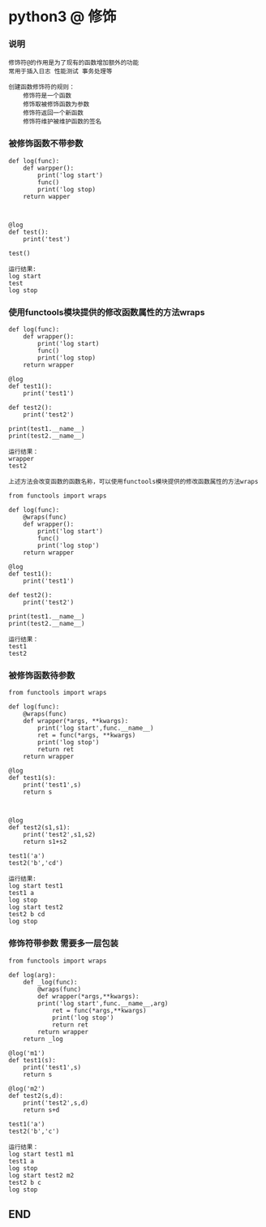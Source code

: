 # python3 @ 修饰

### 说明

    修饰符@的作用是为了现有的函数增加额外的功能
    常用于插入日志 性能测试 事务处理等

    创建函数修饰符的规则：
        修饰符是一个函数
        修饰取被修饰函数为参数
        修饰符返回一个新函数
        修饰符维护被维护函数的签名

### 被修饰函数不带参数

    def log(func):
        def warpper():
            print('log start')
            func()
            print('log stop)
        return wapper

    

    @log
    def test():
        print('test')

    test()

    运行结果:
    log start
    test
    log stop

### 使用functools模块提供的修改函数属性的方法wraps

    def log(func):
        def wrapper():
            print('log start)
            func()
            print('log stop)
        return wrapper

    @log
    def test1():
        print('test1')

    def test2():
        print('test2')

    print(test1.__name__)
    print(test2.__name__)

    运行结果：
    wrapper
    test2

    上述方法会改变函数的函数名称，可以使用functools模块提供的修改函数属性的方法wraps

    from functools import wraps

    def log(func):
        @wraps(func)
        def wrapper():
            print('log start')
            func()
            print('log stop')
        return wrapper

    @log
    def test1():
        print('test1')

    def test2():
        print('test2')

    print(test1.__name__)
    print(test2.__name__)

    运行结果：
    test1
    test2

### 被修饰函数待参数

    from functools import wraps

    def log(func):
        @wraps(func)
        def wrapper(*args, **kwargs):
            print('log start',func.__name__)
            ret = func(*args, **kwargs)
            print('log stop')
            return ret
        return wrapper

    @log
    def test1(s):
        print('test1',s)
        return s

    

    @log
    def test2(s1,s1):
        print('test2',s1,s2)
        return s1+s2

    test1('a')
    test2('b','cd')

    运行结果:
    log start test1
    test1 a
    log stop
    log start test2
    test2 b cd
    log stop

### 修饰符带参数 需要多一层包装

    from functools import wraps

    def log(arg):
        def _log(func):
            @wraps(func)
            def wrapper(*args,**kwargs):                    
            print('log start',func.__name__,arg)
                ret = func(*args,**kwargs)
                print('log stop')
                return ret
            return wrapper
        return _log

    @log('m1')
    def test1(s):
        print('test1',s)
        return s

    @log('m2')
    def test2(s,d):
        print('test2',s,d)
        return s+d

    test1('a')
    test2('b','c')

    运行结果：
    log start test1 m1
    test1 a
    log stop
    log start test2 m2
    test2 b c
    log stop

## END

    

